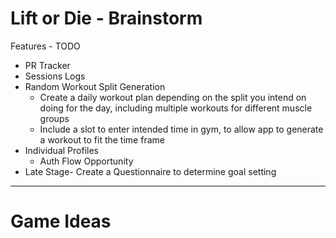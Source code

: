 # Lift or Die - Brainstorm

Features - TODO
 * PR Tracker
 * Sessions Logs
 * Random Workout Split Generation
   * Create a daily workout plan depending on the split you intend on doing for the day,
     including multiple workouts for different muscle groups
   * Include a slot to enter intended time in gym, 
     to allow app to generate a workout to fit the time frame
 * Individual Profiles
    * Auth Flow Opportunity
 * Late Stage- Create a Questionnaire to determine goal setting

___

# Game Ideas
